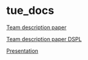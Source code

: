 # tue_docs

[Team description paper](https://latexonline.cc/compile?git=https%3A%2F%2Fgithub.com%2Ftue-robotics%2Ftue_docs&target=team_description_paper%2FTDP2018.tex&command=pdflatex&trackId=1509661504788)

[Team description paper DSPL](https://latexonline.cc/compile?git=https%3A%2F%2Fgithub.com%2Ftue-robotics%2Ftue_docs&target=team_description_paper%2FTDP2018HSR.tex&command=pdflatex&trackId=1509661620638)

[Presentation](https://latexonline.cc/compile?git=https%3A%2F%2Fgithub.com%2Ftue-robotics%2Ftue_docs&target=demo_tutorial%2Fpresentation_tech_united_at_home.tex&command=pdflatex&trackId=1507364021881)
